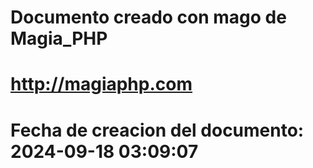 # 
# Documento creado con mago de Magia_PHP 
# http://magiaphp.com 
# Fecha de creacion del documento: 2024-09-18 03:09:07 
